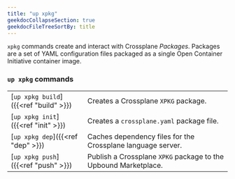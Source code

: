 ```yaml
---
title: "up xpkg"
geekdocCollapseSection: true
geekdocFileTreeSortBy: title
---
```

`xpkg` commands create and interact with Crossplane _Packages_. Packages are a set of YAML configuration files packaged as a single Open Container Initiative container image. 


### `up xpkg` commands

|   |   |
| --- | --- | 
| [`up xpkg build`]({{<ref "build"  >}}) | Creates a Crossplane `XPKG` package. | 
| [`up xpkg init`]({{<ref "init" >}}) | Creates a `crossplane.yaml` package file. | 
| [`up xpkg dep`]({{<ref "dep" >}}) | Caches dependency files for the Crossplane language server. |
| [`up xpkg push`]({{<ref "push" >}}) | Publish a Crossplane `XPKG` package to the Upbound Marketplace. |


